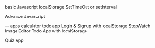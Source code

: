 basic Javascript
localStorage
SetTimeOut or setInterval

Advance Javascript



-- apps
calculator
todo app
Login & Signup with localStorage
StopWatch
Image Editor
Todo App with localStorage




Quiz App